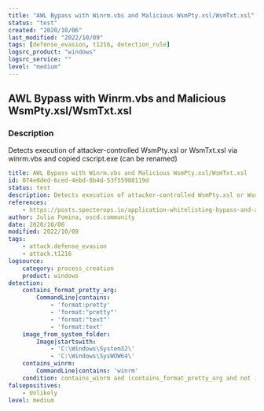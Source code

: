 ```yaml
---
title: "AWL Bypass with Winrm.vbs and Malicious WsmPty.xsl/WsmTxt.xsl"
status: "test"
created: "2020/10/06"
last_modified: "2022/10/09"
tags: [defense_evasion, t1216, detection_rule]
logsrc_product: "windows"
logsrc_service: ""
level: "medium"
---
```


## AWL Bypass with Winrm.vbs and Malicious WsmPty.xsl/WsmTxt.xsl

### Description

Detects execution of attacker-controlled WsmPty.xsl or WsmTxt.xsl via winrm.vbs and copied cscript.exe (can be renamed)

```yml
title: AWL Bypass with Winrm.vbs and Malicious WsmPty.xsl/WsmTxt.xsl
id: 074e0ded-6ced-4ebd-8b4d-53f55908119d
status: test
description: Detects execution of attacker-controlled WsmPty.xsl or WsmTxt.xsl via winrm.vbs and copied cscript.exe (can be renamed)
references:
    - https://posts.specterops.io/application-whitelisting-bypass-and-arbitrary-unsigned-code-execution-technique-in-winrm-vbs-c8c24fb40404
author: Julia Fomina, oscd.community
date: 2020/10/06
modified: 2022/10/09
tags:
    - attack.defense_evasion
    - attack.t1216
logsource:
    category: process_creation
    product: windows
detection:
    contains_format_pretty_arg:
        CommandLine|contains:
            - 'format:pretty'
            - 'format:"pretty"'
            - 'format:"text"'
            - 'format:text'
    image_from_system_folder:
        Image|startswith:
            - 'C:\Windows\System32\'
            - 'C:\Windows\SysWOW64\'
    contains_winrm:
        CommandLine|contains: 'winrm'
    condition: contains_winrm and (contains_format_pretty_arg and not image_from_system_folder)
falsepositives:
    - Unlikely
level: medium

```
